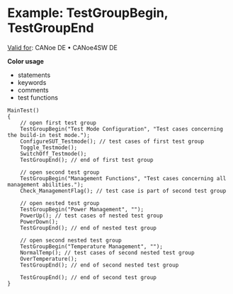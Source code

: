 # Example: TestGroupBegin, TestGroupEnd

[Valid for](../../../Shared/FeatureAvailability.md): CANoe DE • CANoe4SW DE

**Color usage**

- statements
- keywords
- comments
- test functions

```
MainTest()
{
    // open first test group
    TestGroupBegin("Test Mode Configuration", "Test cases concerning the build-in test mode.");
    ConfigureSUT_Testmode(); // test cases of first test group
    Toggle_Testmode();
    SwitchOff_Testmode();
    TestGroupEnd(); // end of first test group

    // open second test group
    TestGroupBegin("Management Functions", "Test cases concerning all management abilities.");
    Check_ManagementFlag(); // test case is part of second test group

    // open nested test group
    TestGroupBegin("Power Management", "");
    PowerUp(); // test cases of nested test group
    PowerDown();
    TestGroupEnd(); // end of nested test group

    // open second nested test group
    TestGroupBegin("Temperature Management", "");
    NormalTemp(); // test cases of second nested test group
    OverTemperature();
    TestGroupEnd(); // end of second nested test group

    TestGroupEnd(); // end of second test group
}
```
